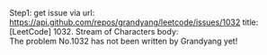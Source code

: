 Step1: get issue via url: https://api.github.com/repos/grandyang/leetcode/issues/1032 
 title:[LeetCode] 1032. Stream of Characters 
 body:  
 The problem No.1032 has not been written by Grandyang yet!